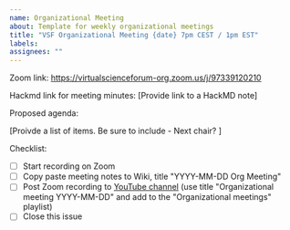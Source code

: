 ```yaml
---
name: Organizational Meeting
about: Template for weekly organizational meetings
title: "VSF Organizational Meeting {date} 7pm CEST / 1pm EST"
labels: 
assignees: ""
---
```


Zoom link:  https://virtualscienceforum-org.zoom.us/j/97339120210

Hackmd link for meeting minutes: [Provide link to a HackMD note]

Proposed agenda:

[Proivde a list of items. Be sure to include - Next chair? ]

Checklist:
- [ ] Start recording on Zoom
- [ ] Copy paste meeting notes to Wiki, title "YYYY-MM-DD Org Meeting"
- [ ] Post Zoom recording to [YouTube channel](https://www.youtube.com/channel/UCvQEx4iW7u_x3jX742kUZLw) (use title "Organizational meeting YYYY-MM-DD" and add to the "Organizational meetings" playlist)
- [ ] Close this issue
